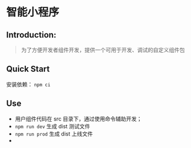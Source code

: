 # 智能小程序

## Introduction:

> 为了方便开发者组件开发，提供一个可用于开发、调试的自定义组件包

## Quick Start

安装依赖：
`npm ci`

## Use

-   用户组件代码在 src 目录下，通过使用命令辅助开发；
-   `npm run dev` 生成 dist 测试文件
-   `npm run prod` 生成 dist 上线文件
-

